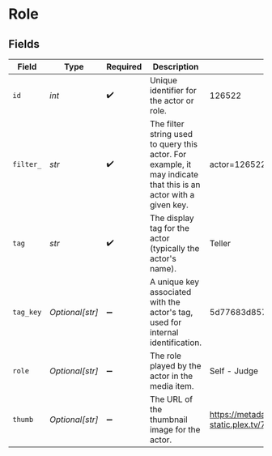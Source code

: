 # Role


## Fields

| Field                                                                                                            | Type                                                                                                             | Required                                                                                                         | Description                                                                                                      | Example                                                                                                          |
| ---------------------------------------------------------------------------------------------------------------- | ---------------------------------------------------------------------------------------------------------------- | ---------------------------------------------------------------------------------------------------------------- | ---------------------------------------------------------------------------------------------------------------- | ---------------------------------------------------------------------------------------------------------------- |
| `id`                                                                                                             | *int*                                                                                                            | :heavy_check_mark:                                                                                               | Unique identifier for the actor or role.                                                                         | 126522                                                                                                           |
| `filter_`                                                                                                        | *str*                                                                                                            | :heavy_check_mark:                                                                                               | The filter string used to query this actor. For example, it may indicate that this is an actor with a given key. | actor=126522                                                                                                     |
| `tag`                                                                                                            | *str*                                                                                                            | :heavy_check_mark:                                                                                               | The display tag for the actor (typically the actor's name).                                                      | Teller                                                                                                           |
| `tag_key`                                                                                                        | *Optional[str]*                                                                                                  | :heavy_minus_sign:                                                                                               | A unique key associated with the actor's tag, used for internal identification.                                  | 5d77683d85719b001f3a535e                                                                                         |
| `role`                                                                                                           | *Optional[str]*                                                                                                  | :heavy_minus_sign:                                                                                               | The role played by the actor in the media item.                                                                  | Self - Judge                                                                                                     |
| `thumb`                                                                                                          | *Optional[str]*                                                                                                  | :heavy_minus_sign:                                                                                               | The URL of the thumbnail image for the actor.                                                                    | https://metadata-static.plex.tv/7/people/708568fd018d7aa8b1032dcf867747e8.jpg                                    |